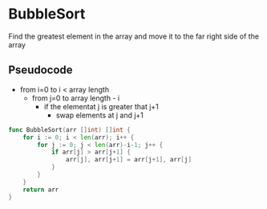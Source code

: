# BubbleSort

Find the greatest element in the array and move it to the far right side of the array

## Pseudocode

* from i=0 to i < array length
	* from j=0 to array length - i
		* if the elementat j is greater that j+1
			* swap elements at j and j+1

```go
func BubbleSort(arr []int) []int {
	for i := 0; i < len(arr); i++ {
		for j := 0; j < len(arr)-i-1; j++ {
			if arr[j] > arr[j+1] {
				arr[j], arr[j+1] = arr[j+1], arr[j]
			}
		}
	}
	return arr
}
```